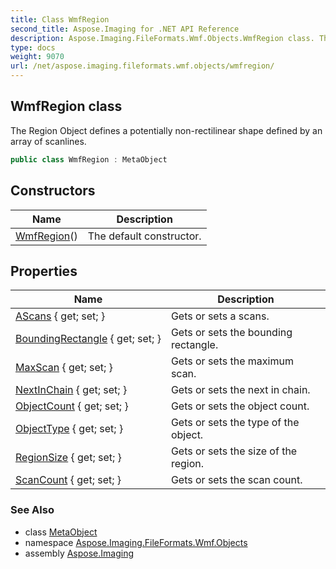 ```yaml
---
title: Class WmfRegion
second_title: Aspose.Imaging for .NET API Reference
description: Aspose.Imaging.FileFormats.Wmf.Objects.WmfRegion class. The Region Object defines a potentially nonrectilinear shape defined by an array of scanlines
type: docs
weight: 9070
url: /net/aspose.imaging.fileformats.wmf.objects/wmfregion/
---
```

## WmfRegion class

The Region Object defines a potentially non-rectilinear shape defined by an array of scanlines.

```csharp
public class WmfRegion : MetaObject
```

## Constructors

| Name | Description |
| --- | --- |
| [WmfRegion](wmfregion/)() | The default constructor. |

## Properties

| Name | Description |
| --- | --- |
| [AScans](../../aspose.imaging.fileformats.wmf.objects/wmfregion/ascans/) { get; set; } | Gets or sets a scans. |
| [BoundingRectangle](../../aspose.imaging.fileformats.wmf.objects/wmfregion/boundingrectangle/) { get; set; } | Gets or sets the bounding rectangle. |
| [MaxScan](../../aspose.imaging.fileformats.wmf.objects/wmfregion/maxscan/) { get; set; } | Gets or sets the maximum scan. |
| [NextInChain](../../aspose.imaging.fileformats.wmf.objects/wmfregion/nextinchain/) { get; set; } | Gets or sets the next in chain. |
| [ObjectCount](../../aspose.imaging.fileformats.wmf.objects/wmfregion/objectcount/) { get; set; } | Gets or sets the object count. |
| [ObjectType](../../aspose.imaging.fileformats.wmf.objects/wmfregion/objecttype/) { get; set; } | Gets or sets the type of the object. |
| [RegionSize](../../aspose.imaging.fileformats.wmf.objects/wmfregion/regionsize/) { get; set; } | Gets or sets the size of the region. |
| [ScanCount](../../aspose.imaging.fileformats.wmf.objects/wmfregion/scancount/) { get; set; } | Gets or sets the scan count. |

### See Also

* class [MetaObject](../../aspose.imaging.fileformats.emf/metaobject/)
* namespace [Aspose.Imaging.FileFormats.Wmf.Objects](../../aspose.imaging.fileformats.wmf.objects/)
* assembly [Aspose.Imaging](../../)


